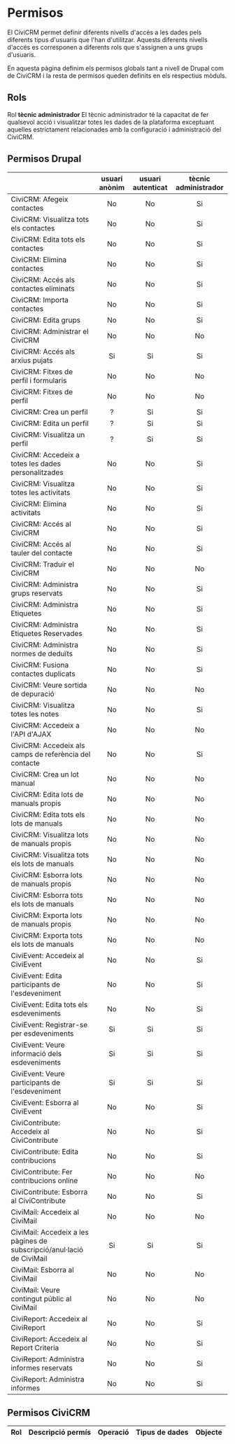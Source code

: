 # Permisos

El CiviCRM permet definir diferents nivells d'accés a les dades pels diferents tipus d'usuaris que l'han d'utilitzar. Aquests diferents nivells d'accés es corresponen a diferents rols que s'assignen a uns grups d'usuaris.

En aquesta pàgina definim els permisos globals tant a nivell de Drupal com de CiviCRM
i la resta de permisos queden definits en els respectius mòduls.

## Rols

Rol **tècnic administrador** El tècnic administrador té la capacitat de fer qualsevol acció i visualitzar totes les dades de la plataforma exceptuant aquelles estrictament relacionades amb la configuració i administració del CiviCRM.

## Permisos Drupal

|                                          |     usuari anònim       | usuari autenticat  | tècnic administrador |
|:---------------------------------------- |:-----------------------:|:------------------:|:--------------------:|
| CiviCRM: Afegeix contactes               |            No           |         No         |           Si         |
| CiviCRM: Visualitza tots els contactes   |            No           |         No         |           Si         |
| CiviCRM: Edita tots els contactes        |            No           |         No         |           Si         |
| CiviCRM: Elimina contactes               |            No           |         No         |           Si         |
| CiviCRM: Accés als contactes eliminats   |            No           |         No         |           Si         |
| CiviCRM: Importa contactes               |            No           |         No         |           Si         |
| CiviCRM: Edita grups                     |            No           |         No         |           Si         |
| CiviCRM: Administrar el CiviCRM          |            No           |         No         |           No         |
| CiviCRM: Accés als arxius pujats         |            Si           |         Si         |           Si         |
| CiviCRM: Fitxes de perfil i formularis   |            No           |         No         |           No         |
| CiviCRM: Fitxes de perfil                |            No           |         No         |           No         |
| CiviCRM: Crea un perfil                  |            ?            |         Si         |           Si         |
| CiviCRM: Edita un perfil                 |            ?            |         Si         |           Si         |
| CiviCRM: Visualitza un perfil            |            ?            |         Si         |           Si         |
| CiviCRM: Accedeix a totes les dades personalitzades|  No           |         No         |           Si         |
| CiviCRM: Visualitza totes les activitats |           No            |         No         |           Si         |
| CiviCRM: Elimina activitats              |            No           |         No         |           Si         |
| CiviCRM: Accés al CiviCRM                |            No           |         No         |           Si         |
| CiviCRM: Accés al tauler del contacte    |            No           |         No         |           Si         |
| CiviCRM: Traduir el CiviCRM              |            No           |         No         |           No         |
| CiviCRM: Administra grups reservats      |            No           |         No         |           Si         |
| CiviCRM: Administra Etiquetes            |            No           |         No         |           Si         |
| CiviCRM: Administra Etiquetes Reservades |            No           |         No         |           Si         |
| CiviCRM: Administra normes de deduïts    |            No           |         No         |           Si         |
| CiviCRM: Fusiona contactes duplicats     |            No           |         No         |           Si         |
| CiviCRM: Veure sortida de depuració      |            No           |         No         |           No         |
| CiviCRM: Visualitza totes les notes      |            No           |         No         |           Si         |
| CiviCRM: Accedeix a l'API d'AJAX         |            No           |         No         |           No         |
| CiviCRM: Accedeix als camps de referència del contacte|    No      |         No         |           Si         |
| CiviCRM: Crea un lot manual              |            No           |         No         |           No         |
| CiviCRM: Edita lots de manuals propis    |            No           |         No         |           No         |
| CiviCRM: Edita tots els lots de manuals  |            No           |         No         |           No         |
| CiviCRM: Visualitza lots de manuals propis    |       No           |         No         |           No         |
| CiviCRM: Visualitza tots els lots de manuals  |       No           |         No         |           No         |
| CiviCRM: Esborra lots de manuals propis    |          No           |         No         |           No         |
| CiviCRM: Esborra tots els lots de manuals  |          No           |         No         |           No         |
| CiviCRM: Exporta lots de manuals propis    |          No           |         No         |           No         |
| CiviCRM: Exporta tots els lots de manuals  |          No           |         No         |           No         |
| CiviEvent: Accedeix al CiviEvent           |          No           |         No         |           Si         |
| CiviEvent: Edita participants de l'esdeveniment |      No           |         No         |           Si         |
| CiviEvent: Edita tots els esdeveniments    |            No           |         No         |           Si         |
| CiviEvent: Registrar-se per esdeveniments  |            Si           |         Si         |           Si         |
| CiviEvent: Veure informació dels esdeveniments  |       Si           |         Si         |           Si         |
| CiviEvent: Veure participants de l'esdeveniment |       Si           |         Si         |           Si         |
| CiviEvent: Esborra al CiviEvent            |            No           |         No         |           Si         |
| CiviContribute: Accedeix al CiviContribute |            No           |         No         |           Si         |
| CiviContribute: Edita contribucions        |            No           |         No         |           Si         |
| CiviContribute: Fer contribucions online   |            No           |         No         |           No         |
| CiviContribute: Esborra al CiviContribute  |            No           |         No         |           Si         |
| CiviMail: Accedeix  al CiviMail            |            No           |         No         |           No         |
| CiviMail: Accedeix a les pàgines de subscripció/anul·lació de CiviMail|         Si         |        Si        |       Si       |
| CiviMail: Esborra al CiviMail              |            No           |         No         |           No         |
| CiviMail: Veure contingut públic al CiviMail|          No           |         No         |           No         |
| CiviReport: Accedeix al CiviReport         |            No           |         No         |           Si         |
| CiviReport: Accedeix al Report Criteria    |            No           |         No         |           Si         |
| CiviReport: Administra informes reservats  |            No           |         No         |           Si         |
| CiviReport: Administra informes            |            No           |         No         |           Si         |

## Permisos CiviCRM

| Rol             | Descripció permís                  | Operació      | Tipus de dades                               | Objecte                     |
|:----------------|:---------------------------------- |:------------- |:-------------------------------------------- |:--------------------------- |
